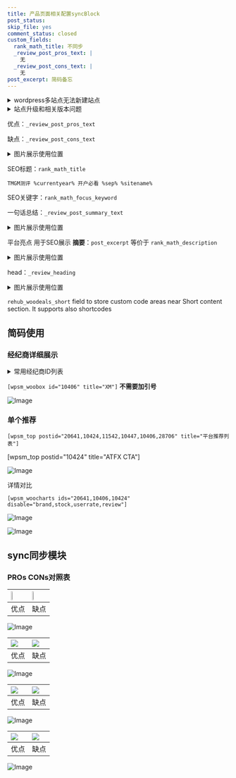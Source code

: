 ```yaml
---
title: 产品页面相关配置syncBlock
post_status: 
skip_file: yes
comment_status: closed
custom_fields:
  rank_math_title: 不同步
  _review_post_pros_text: |
    无
  _review_post_cons_text: |
    无
post_excerpt: 简码备忘
---
```

<details><summary>wordpress多站点无法新建站点</summary>

<li>和报错需要清理cookies一样的原因</li>
<li>wp-config.php里面<code>define( 'SUBDOMAIN_INSTALL', false );//子域名安装</code></li>
<li>新建子站点是用<code>define( 'SUBDOMAIN_INSTALL', true);//子域名安装</code> 完成以后，改成<code>false</code></li>
</details>

<details><summary>站点升级和相关版本问题</summary>

<p>wordpress：5.9.9
woocommerce：7.5.1
出现问题的地方：主题选项里面>><strong>Product layout >>compact style</strong></p>
<p>如何出现没有用过的字段 导致无法保存。先导出配置 然后进行修改，后面再次恢复即可。</p>
<p>出现部分字段无法显示时，需要返回默认布局后，对产品进行保存就好了。</p>
<p></p>
</details>

优点：`_review_post_pros_text`

缺点：`_review_post_cons_text`

<details><summary>图片展示使用位置</summary>

<img src="https://prod-files-secure.s3.us-west-2.amazonaws.com/39ed1227-6d7d-4570-be36-9ccd4a2c4241/f51d3d83-55d4-4bdf-9604-f37ec77ab556/Untitled.png?X-Amz-Algorithm=AWS4-HMAC-SHA256&X-Amz-Content-Sha256=UNSIGNED-PAYLOAD&X-Amz-Credential=ASIAZI2LB466TVEFEL2S%2F20250920%2Fus-west-2%2Fs3%2Faws4_request&X-Amz-Date=20250920T165530Z&X-Amz-Expires=3600&X-Amz-Security-Token=IQoJb3JpZ2luX2VjEHUaCXVzLXdlc3QtMiJHMEUCIDO6ymviajKBnrn8F8t0H8DjSQekVVBTu8wxWjEn2yQnAiEAlp6%2FUGF2jiQNTZduw27O%2Fe8HMBoXH3Po%2Fm5ddm7XBYQqiAQI7v%2F%2F%2F%2F%2F%2F%2F%2F%2F%2FARAAGgw2Mzc0MjMxODM4MDUiDO270HI8Qmpnp9PLhircA%2BQvHy7dAbugFkz8ed5R8eUuUhBisD9Hc1Aqb1fCvpNByAJHBrkb6VXqdf72kCS6tQgHZ%2BmKN7KJkuBJBYnMazifEhoucFjZ4jF8mLgzyqchntj18T%2FrKQfGIaXK%2FkNEGZhxP%2BDLpWXSBoaqxw%2FApCHnTM2M9TX7hWRPNE%2FlzcGsxVyQRercQJISu8rXeLjR8a639qtj2dDTxtnm8%2FwjeQ47Mw4A8ByzSjrjjbh0tFa5qd%2FZkX%2BYkFtJM%2FfplOfTQxUEriV%2Bc5xeAuj1G0squm%2F05ZRYnZB7uWqBY4h%2FvF4Fioa1apYg2o6ZYRoV0wDnwlsSddIMESu9mpeFDhFCXJvTUySNXJ51GtZ0f0pVs%2BTseBJg0l%2B4BSq5bnzpVGVQgVT6ohNcF9ZUIucXSSFnA%2BwKcnaURPHosPr0Upy4cr5jbdyp5ux7lXe7AiLzSXPW82JtlXULad2V1bd90PzVhZlUNNRkKe7FLgy987liSc4V5yIMto%2BwIHmJwQJdO5HVLs3UQz6G8qSfChc9QvsPR5rgibgmaazKuhcaEeKZvw70n6OEYHhFhA%2BXuCbbuCHw8S38CQrIYuw4rtDFcnAVJhghYTsISRnhodl%2FqGFI01f3Pccu4CNm%2FfXxs3YLMNnLusYGOqUBwCHedaElhnGF6WZVb4y7yR5cx6Y5vrqxTmKDirKoSGtjY1m3RfSAv0snoGNZgwf1DiSd2O1ZIUQUZGYia0GAbCBALX4q12%2ByLOXde%2FML8rI37jIlgGjeSL1axaI5ievT9HcK9pJO6Mkv9xZ99Cy1CrAnv543vPB4yglE3g6n5wNRVUFWrPF3MG2ZdPL5YjANWeRRiRcMhHwj38oOiZp8T4WN0R6D&X-Amz-Signature=9314cca8cbdc92c333380c7e48caae18d37bdbc38413f22454024ec0d263ce66&X-Amz-SignedHeaders=host&x-amz-checksum-mode=ENABLED&x-id=GetObject" alt="Image">
</details>

SEO标题：`rank_math_title`

`TMGM测评 %currentyear% 开户必看 %sep% %sitename%`

SEO关键字：`rank_math_focus_keyword`

一句话总结：`_review_post_summary_text`

<details><summary>图片展示使用位置</summary>

<img src="https://prod-files-secure.s3.us-west-2.amazonaws.com/39ed1227-6d7d-4570-be36-9ccd4a2c4241/4b96a922-296c-4f4e-8630-d1c870cbce01/Untitled.png?X-Amz-Algorithm=AWS4-HMAC-SHA256&X-Amz-Content-Sha256=UNSIGNED-PAYLOAD&X-Amz-Credential=ASIAZI2LB466UHIVNEOZ%2F20250920%2Fus-west-2%2Fs3%2Faws4_request&X-Amz-Date=20250920T165530Z&X-Amz-Expires=3600&X-Amz-Security-Token=IQoJb3JpZ2luX2VjEHUaCXVzLXdlc3QtMiJIMEYCIQC4ett9mBGu705lz6VYvh56kperzjEkiSTJO4dtGfuDeAIhAMDpiVE0BsC3Wbc%2BZlUyz5l5qV%2BmRNGIG%2BdI0zya0SJuKogECO7%2F%2F%2F%2F%2F%2F%2F%2F%2F%2FwEQABoMNjM3NDIzMTgzODA1IgzyUblvwB5%2FMWCR7f4q3AOaB0hXpxn313pTkM%2BDHQ7xPw3anXpYY7yY7Q0WbWawYIUvw7%2F4QaOpZAoVYFjCIDAOuM%2B0F5qHCZtIS1gJmv8nSawwR5SvEjLVKel4tonJ5RxXw7vMSUuxhzWUDygwGPHh57WiD6kTJk%2FeqP38QFlC79nku6WcV9nqNxqS4CL0Xc8H1OiwQuoBmTc6XtUgeB09YmNWeVW38e4q25t3utna%2FJuv52LeqHfaHhA4V2shW6TNUCqavKmTDs0EdW%2FoLBzwXKqIWyqxxor4ovouEb21DCFJBrlf9E8UOC6GxMR3mNwMVnH%2FtVeBCSwDrmTc%2FsqZwkLDy4nJkMRevB2HWI7g%2BKoIhyA%2BeTtv7b%2F1Jkc1Exzn3QcM1mkNI%2BXTFSUNXQ0%2BhpjeW%2FJsaXSKdtGNPeoIgjWo6KaLT0OcYsLwcfyKAQG%2B8uhrPVEctuuHQ75VPwjiEAT367Drknv1Z%2B7h%2BgkQHPEaKiFtCBzIepC1ZRErrz3l9jDq%2FwjltDpGuk%2F5qjseNO3DdHHbg%2BhEUufQT%2BC4YJCxk4nw07d6AKuEhua7ZBuaMRQVg%2F3Dq9LWNJxhaq23fjy9rT1dxSR4anKAg1Fzeozhi4NlkxGrgfVbb3R4eEj%2B7LyZ52EXQdp62zDOy7rGBjqkATMEgqenEnXZ0M7rYE8eaO5ZHO5uzGf1Vr2h8dfZvIoaRzJGZkXIOudd2hbKxJh%2B7ix%2FsGaqTnSOO1BBOXTVCShHrK6xfZsqexnxlozKhrCGdaYzePB0wVy17D2wNGwICN82rWquqTp5rgGSt0s1%2FmhqePihZRErCUViRP4NrVoOwMteJC21GcvGfh9iJjR4PGLKFImS0jO8JfY2nTHhgfYG2MRj&X-Amz-Signature=0b4b32697ff9b3789aa786f96801dfec549346528ff627a691a537f4a5a4d860&X-Amz-SignedHeaders=host&x-amz-checksum-mode=ENABLED&x-id=GetObject" alt="Image">
</details>

平台亮点 用于SEO展示 **摘要**：`post_excerpt`  等价于 `rank_math_description`

<details><summary>图片展示使用位置</summary>

<img src="https://prod-files-secure.s3.us-west-2.amazonaws.com/39ed1227-6d7d-4570-be36-9ccd4a2c4241/1ee11f63-b60a-4dfe-a7a7-d58ff23b5d88/Untitled.png?X-Amz-Algorithm=AWS4-HMAC-SHA256&X-Amz-Content-Sha256=UNSIGNED-PAYLOAD&X-Amz-Credential=ASIAZI2LB466SJXZ5BER%2F20250920%2Fus-west-2%2Fs3%2Faws4_request&X-Amz-Date=20250920T165531Z&X-Amz-Expires=3600&X-Amz-Security-Token=IQoJb3JpZ2luX2VjEHUaCXVzLXdlc3QtMiJIMEYCIQCymRBHrmGb3jJOXtwbXhJgMuM4xaKA0tz7kfNmfNldcQIhAKDR5Q%2B2X6mBpzHs%2BdflkM4IFTnnBvmka%2BBQFchdgMcjKogECO7%2F%2F%2F%2F%2F%2F%2F%2F%2F%2FwEQABoMNjM3NDIzMTgzODA1Igw68nDnLFfJ3NN3FnUq3AMp2LxLcJx2vYquZhi%2FIz0kUoLZh4KBNhGN6ETTarB3jP%2B48veQf63jrWE5GHCyNFwuAaN4kFNTkUiQ8ALyY4zzavmhJKtu%2B6DT9VkoJIy4%2BWl%2BWa67pd1CYn4DEqdWxzgF1k26DDDOOrzHl91hntkjNnlRWbSZfoeYw%2BzeJSKEV1GebEYn1o8YhzOf0dls%2FJN4BuegL83wll2QnN9kP5XqvY1UHv4myMQmqIkZfEN2d%2BDwJYHNivGyCNissc2xtE7Gto8kXW7q6N0N%2F7l3IubfXwKc32AXkuce0nn6U%2B9w6WIMFZh4PRBLsFsTWXL8X%2BoHnVzNUVlep%2BIukxA8gatP1jUvVBGydugfBpJi2dEOuZHPRWraEjIceaXS2x1PRjD2vIM%2BIUth%2B3aG5ancCKmW0BzVKBVLBCQKyZEZAS%2BnMIZVOePcTJRbsqEagVW9OyXasgEIeew5fBmH9qXxR7QjBPE5fpSkixvvCWOmSIzrrNc1DCHX%2BKqHmGlyPG5BbDXcmzXbwXivgonBKfY0iZAyaPH8SGkLuDmWFdwqKhAe7f9EtKn65myJXPwIVL8ew1rfy7yjFmg641S9o3O18ISHJQ5tHOc4AsJAZJOdNuZ08Lxbs77o8ue5pGvB%2BTC4y7rGBjqkATvk339k72xzQNxbrTXyUJnif%2BYLBM%2FkfG%2FJpU0GX1SS64%2Bk2ghWyiZ8s8RCOuf0uKXd%2FR%2BqEAlLgBOx2ykKm62h8I7f%2FlEC%2BwcgrgDK0WE9kscGwYiEwE0lyyxUM34q3luk3LNwlq3dyJLG9yFS96imCfUVcICspErbJIkmGfdFyXZrd7oyNVmZNMMkk1Mdt0OlPb1hoIA1dMxeVYav6kKYsNWx&X-Amz-Signature=762db66137ca51dcd14a887d9d1631d4dd248288eb2cf889084c7d218561060f&X-Amz-SignedHeaders=host&x-amz-checksum-mode=ENABLED&x-id=GetObject" alt="Image">
<img src="https://prod-files-secure.s3.us-west-2.amazonaws.com/39ed1227-6d7d-4570-be36-9ccd4a2c4241/ad4118b5-78d8-4fbe-801e-3b29b5d99c01/Untitled.png?X-Amz-Algorithm=AWS4-HMAC-SHA256&X-Amz-Content-Sha256=UNSIGNED-PAYLOAD&X-Amz-Credential=ASIAZI2LB466SJXZ5BER%2F20250920%2Fus-west-2%2Fs3%2Faws4_request&X-Amz-Date=20250920T165531Z&X-Amz-Expires=3600&X-Amz-Security-Token=IQoJb3JpZ2luX2VjEHUaCXVzLXdlc3QtMiJIMEYCIQCymRBHrmGb3jJOXtwbXhJgMuM4xaKA0tz7kfNmfNldcQIhAKDR5Q%2B2X6mBpzHs%2BdflkM4IFTnnBvmka%2BBQFchdgMcjKogECO7%2F%2F%2F%2F%2F%2F%2F%2F%2F%2FwEQABoMNjM3NDIzMTgzODA1Igw68nDnLFfJ3NN3FnUq3AMp2LxLcJx2vYquZhi%2FIz0kUoLZh4KBNhGN6ETTarB3jP%2B48veQf63jrWE5GHCyNFwuAaN4kFNTkUiQ8ALyY4zzavmhJKtu%2B6DT9VkoJIy4%2BWl%2BWa67pd1CYn4DEqdWxzgF1k26DDDOOrzHl91hntkjNnlRWbSZfoeYw%2BzeJSKEV1GebEYn1o8YhzOf0dls%2FJN4BuegL83wll2QnN9kP5XqvY1UHv4myMQmqIkZfEN2d%2BDwJYHNivGyCNissc2xtE7Gto8kXW7q6N0N%2F7l3IubfXwKc32AXkuce0nn6U%2B9w6WIMFZh4PRBLsFsTWXL8X%2BoHnVzNUVlep%2BIukxA8gatP1jUvVBGydugfBpJi2dEOuZHPRWraEjIceaXS2x1PRjD2vIM%2BIUth%2B3aG5ancCKmW0BzVKBVLBCQKyZEZAS%2BnMIZVOePcTJRbsqEagVW9OyXasgEIeew5fBmH9qXxR7QjBPE5fpSkixvvCWOmSIzrrNc1DCHX%2BKqHmGlyPG5BbDXcmzXbwXivgonBKfY0iZAyaPH8SGkLuDmWFdwqKhAe7f9EtKn65myJXPwIVL8ew1rfy7yjFmg641S9o3O18ISHJQ5tHOc4AsJAZJOdNuZ08Lxbs77o8ue5pGvB%2BTC4y7rGBjqkATvk339k72xzQNxbrTXyUJnif%2BYLBM%2FkfG%2FJpU0GX1SS64%2Bk2ghWyiZ8s8RCOuf0uKXd%2FR%2BqEAlLgBOx2ykKm62h8I7f%2FlEC%2BwcgrgDK0WE9kscGwYiEwE0lyyxUM34q3luk3LNwlq3dyJLG9yFS96imCfUVcICspErbJIkmGfdFyXZrd7oyNVmZNMMkk1Mdt0OlPb1hoIA1dMxeVYav6kKYsNWx&X-Amz-Signature=13c96235371c60060552ec05623b7dd75f5790432ca9f9142a69e70d37f28659&X-Amz-SignedHeaders=host&x-amz-checksum-mode=ENABLED&x-id=GetObject" alt="Image">
<img src="https://prod-files-secure.s3.us-west-2.amazonaws.com/39ed1227-6d7d-4570-be36-9ccd4a2c4241/a38cf7c9-a79c-4b64-9e94-13589fe0758b/Untitled.png?X-Amz-Algorithm=AWS4-HMAC-SHA256&X-Amz-Content-Sha256=UNSIGNED-PAYLOAD&X-Amz-Credential=ASIAZI2LB466SJXZ5BER%2F20250920%2Fus-west-2%2Fs3%2Faws4_request&X-Amz-Date=20250920T165531Z&X-Amz-Expires=3600&X-Amz-Security-Token=IQoJb3JpZ2luX2VjEHUaCXVzLXdlc3QtMiJIMEYCIQCymRBHrmGb3jJOXtwbXhJgMuM4xaKA0tz7kfNmfNldcQIhAKDR5Q%2B2X6mBpzHs%2BdflkM4IFTnnBvmka%2BBQFchdgMcjKogECO7%2F%2F%2F%2F%2F%2F%2F%2F%2F%2FwEQABoMNjM3NDIzMTgzODA1Igw68nDnLFfJ3NN3FnUq3AMp2LxLcJx2vYquZhi%2FIz0kUoLZh4KBNhGN6ETTarB3jP%2B48veQf63jrWE5GHCyNFwuAaN4kFNTkUiQ8ALyY4zzavmhJKtu%2B6DT9VkoJIy4%2BWl%2BWa67pd1CYn4DEqdWxzgF1k26DDDOOrzHl91hntkjNnlRWbSZfoeYw%2BzeJSKEV1GebEYn1o8YhzOf0dls%2FJN4BuegL83wll2QnN9kP5XqvY1UHv4myMQmqIkZfEN2d%2BDwJYHNivGyCNissc2xtE7Gto8kXW7q6N0N%2F7l3IubfXwKc32AXkuce0nn6U%2B9w6WIMFZh4PRBLsFsTWXL8X%2BoHnVzNUVlep%2BIukxA8gatP1jUvVBGydugfBpJi2dEOuZHPRWraEjIceaXS2x1PRjD2vIM%2BIUth%2B3aG5ancCKmW0BzVKBVLBCQKyZEZAS%2BnMIZVOePcTJRbsqEagVW9OyXasgEIeew5fBmH9qXxR7QjBPE5fpSkixvvCWOmSIzrrNc1DCHX%2BKqHmGlyPG5BbDXcmzXbwXivgonBKfY0iZAyaPH8SGkLuDmWFdwqKhAe7f9EtKn65myJXPwIVL8ew1rfy7yjFmg641S9o3O18ISHJQ5tHOc4AsJAZJOdNuZ08Lxbs77o8ue5pGvB%2BTC4y7rGBjqkATvk339k72xzQNxbrTXyUJnif%2BYLBM%2FkfG%2FJpU0GX1SS64%2Bk2ghWyiZ8s8RCOuf0uKXd%2FR%2BqEAlLgBOx2ykKm62h8I7f%2FlEC%2BwcgrgDK0WE9kscGwYiEwE0lyyxUM34q3luk3LNwlq3dyJLG9yFS96imCfUVcICspErbJIkmGfdFyXZrd7oyNVmZNMMkk1Mdt0OlPb1hoIA1dMxeVYav6kKYsNWx&X-Amz-Signature=94ccd68b4b875cc644e0983e5ab8f4005c1c15574551017b4afc21a0cd88f230&X-Amz-SignedHeaders=host&x-amz-checksum-mode=ENABLED&x-id=GetObject" alt="Image">
<img src="https://prod-files-secure.s3.us-west-2.amazonaws.com/39ed1227-6d7d-4570-be36-9ccd4a2c4241/7da6fc1e-d2ac-42ae-8c75-cb5749aa18f6/Untitled.png?X-Amz-Algorithm=AWS4-HMAC-SHA256&X-Amz-Content-Sha256=UNSIGNED-PAYLOAD&X-Amz-Credential=ASIAZI2LB466SJXZ5BER%2F20250920%2Fus-west-2%2Fs3%2Faws4_request&X-Amz-Date=20250920T165531Z&X-Amz-Expires=3600&X-Amz-Security-Token=IQoJb3JpZ2luX2VjEHUaCXVzLXdlc3QtMiJIMEYCIQCymRBHrmGb3jJOXtwbXhJgMuM4xaKA0tz7kfNmfNldcQIhAKDR5Q%2B2X6mBpzHs%2BdflkM4IFTnnBvmka%2BBQFchdgMcjKogECO7%2F%2F%2F%2F%2F%2F%2F%2F%2F%2FwEQABoMNjM3NDIzMTgzODA1Igw68nDnLFfJ3NN3FnUq3AMp2LxLcJx2vYquZhi%2FIz0kUoLZh4KBNhGN6ETTarB3jP%2B48veQf63jrWE5GHCyNFwuAaN4kFNTkUiQ8ALyY4zzavmhJKtu%2B6DT9VkoJIy4%2BWl%2BWa67pd1CYn4DEqdWxzgF1k26DDDOOrzHl91hntkjNnlRWbSZfoeYw%2BzeJSKEV1GebEYn1o8YhzOf0dls%2FJN4BuegL83wll2QnN9kP5XqvY1UHv4myMQmqIkZfEN2d%2BDwJYHNivGyCNissc2xtE7Gto8kXW7q6N0N%2F7l3IubfXwKc32AXkuce0nn6U%2B9w6WIMFZh4PRBLsFsTWXL8X%2BoHnVzNUVlep%2BIukxA8gatP1jUvVBGydugfBpJi2dEOuZHPRWraEjIceaXS2x1PRjD2vIM%2BIUth%2B3aG5ancCKmW0BzVKBVLBCQKyZEZAS%2BnMIZVOePcTJRbsqEagVW9OyXasgEIeew5fBmH9qXxR7QjBPE5fpSkixvvCWOmSIzrrNc1DCHX%2BKqHmGlyPG5BbDXcmzXbwXivgonBKfY0iZAyaPH8SGkLuDmWFdwqKhAe7f9EtKn65myJXPwIVL8ew1rfy7yjFmg641S9o3O18ISHJQ5tHOc4AsJAZJOdNuZ08Lxbs77o8ue5pGvB%2BTC4y7rGBjqkATvk339k72xzQNxbrTXyUJnif%2BYLBM%2FkfG%2FJpU0GX1SS64%2Bk2ghWyiZ8s8RCOuf0uKXd%2FR%2BqEAlLgBOx2ykKm62h8I7f%2FlEC%2BwcgrgDK0WE9kscGwYiEwE0lyyxUM34q3luk3LNwlq3dyJLG9yFS96imCfUVcICspErbJIkmGfdFyXZrd7oyNVmZNMMkk1Mdt0OlPb1hoIA1dMxeVYav6kKYsNWx&X-Amz-Signature=995905d3330848646e4e39915876d091d545796ea3521a10c67b7a5c1851b868&X-Amz-SignedHeaders=host&x-amz-checksum-mode=ENABLED&x-id=GetObject" alt="Image">
<img src="https://prod-files-secure.s3.us-west-2.amazonaws.com/39ed1227-6d7d-4570-be36-9ccd4a2c4241/7e97f40a-eaee-47f5-b2f9-475f96808fa7/Untitled.png?X-Amz-Algorithm=AWS4-HMAC-SHA256&X-Amz-Content-Sha256=UNSIGNED-PAYLOAD&X-Amz-Credential=ASIAZI2LB466SJXZ5BER%2F20250920%2Fus-west-2%2Fs3%2Faws4_request&X-Amz-Date=20250920T165531Z&X-Amz-Expires=3600&X-Amz-Security-Token=IQoJb3JpZ2luX2VjEHUaCXVzLXdlc3QtMiJIMEYCIQCymRBHrmGb3jJOXtwbXhJgMuM4xaKA0tz7kfNmfNldcQIhAKDR5Q%2B2X6mBpzHs%2BdflkM4IFTnnBvmka%2BBQFchdgMcjKogECO7%2F%2F%2F%2F%2F%2F%2F%2F%2F%2FwEQABoMNjM3NDIzMTgzODA1Igw68nDnLFfJ3NN3FnUq3AMp2LxLcJx2vYquZhi%2FIz0kUoLZh4KBNhGN6ETTarB3jP%2B48veQf63jrWE5GHCyNFwuAaN4kFNTkUiQ8ALyY4zzavmhJKtu%2B6DT9VkoJIy4%2BWl%2BWa67pd1CYn4DEqdWxzgF1k26DDDOOrzHl91hntkjNnlRWbSZfoeYw%2BzeJSKEV1GebEYn1o8YhzOf0dls%2FJN4BuegL83wll2QnN9kP5XqvY1UHv4myMQmqIkZfEN2d%2BDwJYHNivGyCNissc2xtE7Gto8kXW7q6N0N%2F7l3IubfXwKc32AXkuce0nn6U%2B9w6WIMFZh4PRBLsFsTWXL8X%2BoHnVzNUVlep%2BIukxA8gatP1jUvVBGydugfBpJi2dEOuZHPRWraEjIceaXS2x1PRjD2vIM%2BIUth%2B3aG5ancCKmW0BzVKBVLBCQKyZEZAS%2BnMIZVOePcTJRbsqEagVW9OyXasgEIeew5fBmH9qXxR7QjBPE5fpSkixvvCWOmSIzrrNc1DCHX%2BKqHmGlyPG5BbDXcmzXbwXivgonBKfY0iZAyaPH8SGkLuDmWFdwqKhAe7f9EtKn65myJXPwIVL8ew1rfy7yjFmg641S9o3O18ISHJQ5tHOc4AsJAZJOdNuZ08Lxbs77o8ue5pGvB%2BTC4y7rGBjqkATvk339k72xzQNxbrTXyUJnif%2BYLBM%2FkfG%2FJpU0GX1SS64%2Bk2ghWyiZ8s8RCOuf0uKXd%2FR%2BqEAlLgBOx2ykKm62h8I7f%2FlEC%2BwcgrgDK0WE9kscGwYiEwE0lyyxUM34q3luk3LNwlq3dyJLG9yFS96imCfUVcICspErbJIkmGfdFyXZrd7oyNVmZNMMkk1Mdt0OlPb1hoIA1dMxeVYav6kKYsNWx&X-Amz-Signature=4c0a87f9a2759788aa992fba0af59845989ec062707679c22f89f826e81f517b&X-Amz-SignedHeaders=host&x-amz-checksum-mode=ENABLED&x-id=GetObject" alt="Image">
</details>

head：`_review_heading`

<details><summary>图片展示使用位置</summary>

<img src="https://prod-files-secure.s3.us-west-2.amazonaws.com/39ed1227-6d7d-4570-be36-9ccd4a2c4241/3a4650ad-9887-415c-889a-edd51fa54f27/Untitled.png?X-Amz-Algorithm=AWS4-HMAC-SHA256&X-Amz-Content-Sha256=UNSIGNED-PAYLOAD&X-Amz-Credential=ASIAZI2LB46622VXMEOP%2F20250920%2Fus-west-2%2Fs3%2Faws4_request&X-Amz-Date=20250920T165531Z&X-Amz-Expires=3600&X-Amz-Security-Token=IQoJb3JpZ2luX2VjEHUaCXVzLXdlc3QtMiJGMEQCIAb6qGxsZnYht0BpFX2MbjNpj8PWK9yaWaGWHTWbVPZ9AiBUp4uI1gZDI1WLPNZNNkAzBUioMk%2BT8tgaZXh11jVZGCqIBAju%2F%2F%2F%2F%2F%2F%2F%2F%2F%2F8BEAAaDDYzNzQyMzE4MzgwNSIMnfoEuACzCIIFsqh5KtwDuw%2BWqu1bA1Wie7A5toFeI19Btqj5LYy8rMjTZohJHy7LmVbnvM6siBnvDICCHIz6af1wNDFYXMlv%2B0JXtdimZrO7uqNnXcaW7Z%2FBn5SUBQfIxP0p%2BCRs9WXE8rNuxEac52bxsj08cSC8mYBTUYjBK2AsklrlHi96%2Bgs%2FPqY4r7YmdrfEOaMucWdc6JycZqvahjDAJNF6vqx7btGYeeNtZ7%2FGaNg8v3o9vGik9U0Bg4zF5kPDV0Cg0PGYuIVRKriZcEc0Z0BsXbImIJmmryxLUgf3Ut%2BKPPVeou1pZ08o3zaJG%2F%2B%2Bf65a%2B49C0EgH6OdsX%2B6C93dp7lXsjnd6uCl3ZNMq%2BPfVynCeK%2BV%2BgX5Hh7daK0z6iIB6TMMTxIx7yYaw0hLodJP4bDDNVIkUW78xK1MaRbwi%2FYeoPh4LUsf2CB0pYV0Veg4WMo7e%2FllHbU3bK%2Fui%2BsfbtryM%2B32C%2BHa4%2F7DDgJEMgTQVLrE0QX43Xr%2FZugqRH0D23yg%2FbVeu8qx7NWsxMXWMV%2B%2BbZ%2FqJOtR8zNQo%2BKnUW7SasokIkeorjSMyN22mDNu7g2pR0c%2FE0UVFtlLynwwGamblFypTC5MHYqT581GJf6qQww%2FAHrf%2FmlNklvam9jbz8wHuy6cwxcu6xgY6pgEMwTXQMuG04tOmC9ME10O6mS0cSQtAPPY76qQtaUsELT5oaLP1%2FHyBs8gJg06ijVk4TGMRUWKMUncfdk2IedRUhauw3H1lpJe50glybNVhekR9P0jESErd1WYeuo2fm8DggsePOwYzjdcMAHSQa3E1pQsB7kptb7%2B2YduJ3Svl1AMVTfOQzYjcLINhwBfh6ZC5Pi5F7NLnicmMlUYV3CzslJ6jM7k5&X-Amz-Signature=adae9b55fb00e69d6dfe5bc6bc92b84eadb63ff0b988ffda98d20ec277595819&X-Amz-SignedHeaders=host&x-amz-checksum-mode=ENABLED&x-id=GetObject" alt="Image">
</details>

`rehub_woodeals_short`	field to store custom code areas near Short content section. It supports also shortcodes



## 简码使用

### 经纪商详细展示

<details><summary>常用经纪商ID列表</summary>

<pre><code class="php">嘉盛 ===> 20641  [wpsm_woobox id="20641" title="嘉盛"]
易信easymarkets ===> 11542  [wpsm_woobox id="11542" title="易信easymarkets"]
ATFX外汇 ===> 10424  [wpsm_woobox id="10424" title="ATFX"]
XM ===> 10406  [wpsm_woobox id="10406" title="XM"]
TMGM ===> 29622  [wpsm_woobox id="29622" title="TMGM"]
HYCM ===> 10447  [wpsm_woobox id="10447" title="HYCM"]
fpmarkets澳福外汇 ===> 20639  [wpsm_woobox id="20639" title="fpmarkets澳福外汇"]</code></pre>
</details>

`[wpsm_woobox id="10406" title="XM"]` **不需要加引号**

![Image](https://prod-files-secure.s3.us-west-2.amazonaws.com/39ed1227-6d7d-4570-be36-9ccd4a2c4241/4f898f9d-0fa7-4e43-acd3-ac6bc7be575a/Untitled.png?X-Amz-Algorithm=AWS4-HMAC-SHA256&X-Amz-Content-Sha256=UNSIGNED-PAYLOAD&X-Amz-Credential=ASIAZI2LB466V2GIFDPD%2F20250920%2Fus-west-2%2Fs3%2Faws4_request&X-Amz-Date=20250920T165527Z&X-Amz-Expires=3600&X-Amz-Security-Token=IQoJb3JpZ2luX2VjEHUaCXVzLXdlc3QtMiJIMEYCIQDiKSCkZSfRsHrB56wMJ60wwfLSeS%2B2CUseCRhBlgZ7nAIhAKK4a1acrYdfqN0vJsJRH%2B93YzrZj0dSV%2FquvYb8Khm6KogECO7%2F%2F%2F%2F%2F%2F%2F%2F%2F%2FwEQABoMNjM3NDIzMTgzODA1IgwFq5iBpiozXW2zOi4q3ANdx83zWnuWeafjj1XpxcaQinyF14jSRVSUt9N%2BfnTJZhxnrvdT7Hbkn9ge1bMSWXteJjpIEDbyFwgBuMhQzdrif874gpLrNBp84Xw8VTvAhgIjx23LigvZ5jUvoZUrLMkfjPFEahx%2BuYBW3TtHRQlxkvg6YjVGNOfhBljrPVAcmlD%2F1EuLJ6M9NNPWdULlvauFz%2FLxFIqZWxfRao9PhKNVqktgBonOsTHegp%2B04RRettBJ2%2BNq%2Boa5b4Xu7kUkPAZ4Q5k%2B%2Fi1uQqFMaPBI8F1HT0Bmp%2BgZ%2BnnK%2B4VGyHEr7y0%2FbLD7q756qGd3VBSQHeWclFtJFN741Mui0JoQoJBbUFuDLZjJuYfmq2Q%2FeWLG4pA1TzF9rhc1TO2XRAByQw24nNa5ayfSQh591fxGQPMl4YDar4jd8piSsG3PqYmYQCwRKaWxbDUx%2FcVSnZjSjfOs%2B1geFYMvHc9G9nQPSYu8n20bU3BS9Mga062hEcwaRR%2FNTT%2B9t4Dr66ianYjb56Ti2ScEvu61vhLZH1WKZm9JwGkSDM6MQdVTF3vFVci9hZXIO1y8zHw0jQ4XgLggM40cAO9cH7qYIyF4lX1LlsXbQQy3Lyezxxz7CNNOkvC%2B6Um2YHHB%2FBFxtYUK6zCwzLrGBjqkAW8Q4lCLjjfQ%2BaeJAbEFhvVntM4W%2BLW6zp%2FKtgC27izRaSNCFaQhCBYOTe09UR6vU1S6PQsskxjGmfSnW2a7WfxvCry%2Bnq%2BgN21dqXMRdSpIs3TO4W3JZXmAOtXy4UsmsqtZkmHPavYGruxnFI4arJ9VNhhjrmKtVqfG3FSqJN1W63iDloxHIM0%2BkoCVomO%2Fp%2B4%2FWCWPshhShdhCUrMdMRUbFokN&X-Amz-Signature=7daf67cb3ebc33fe1736d6d09f9df5977c5818b3ff0ed3a80d52f3b39c1a75e9&X-Amz-SignedHeaders=host&x-amz-checksum-mode=ENABLED&x-id=GetObject)

### 单个推荐
`[wpsm_top postid="20641,10424,11542,10447,10406,28706" title="平台推荐列表"]`

[wpsm_top postid="10424" title="ATFX CTA"]

![Image](https://prod-files-secure.s3.us-west-2.amazonaws.com/39ed1227-6d7d-4570-be36-9ccd4a2c4241/5ac620dc-51a8-48b6-b55d-91f47299193c/Untitled.png?X-Amz-Algorithm=AWS4-HMAC-SHA256&X-Amz-Content-Sha256=UNSIGNED-PAYLOAD&X-Amz-Credential=ASIAZI2LB466V2GIFDPD%2F20250920%2Fus-west-2%2Fs3%2Faws4_request&X-Amz-Date=20250920T165527Z&X-Amz-Expires=3600&X-Amz-Security-Token=IQoJb3JpZ2luX2VjEHUaCXVzLXdlc3QtMiJIMEYCIQDiKSCkZSfRsHrB56wMJ60wwfLSeS%2B2CUseCRhBlgZ7nAIhAKK4a1acrYdfqN0vJsJRH%2B93YzrZj0dSV%2FquvYb8Khm6KogECO7%2F%2F%2F%2F%2F%2F%2F%2F%2F%2FwEQABoMNjM3NDIzMTgzODA1IgwFq5iBpiozXW2zOi4q3ANdx83zWnuWeafjj1XpxcaQinyF14jSRVSUt9N%2BfnTJZhxnrvdT7Hbkn9ge1bMSWXteJjpIEDbyFwgBuMhQzdrif874gpLrNBp84Xw8VTvAhgIjx23LigvZ5jUvoZUrLMkfjPFEahx%2BuYBW3TtHRQlxkvg6YjVGNOfhBljrPVAcmlD%2F1EuLJ6M9NNPWdULlvauFz%2FLxFIqZWxfRao9PhKNVqktgBonOsTHegp%2B04RRettBJ2%2BNq%2Boa5b4Xu7kUkPAZ4Q5k%2B%2Fi1uQqFMaPBI8F1HT0Bmp%2BgZ%2BnnK%2B4VGyHEr7y0%2FbLD7q756qGd3VBSQHeWclFtJFN741Mui0JoQoJBbUFuDLZjJuYfmq2Q%2FeWLG4pA1TzF9rhc1TO2XRAByQw24nNa5ayfSQh591fxGQPMl4YDar4jd8piSsG3PqYmYQCwRKaWxbDUx%2FcVSnZjSjfOs%2B1geFYMvHc9G9nQPSYu8n20bU3BS9Mga062hEcwaRR%2FNTT%2B9t4Dr66ianYjb56Ti2ScEvu61vhLZH1WKZm9JwGkSDM6MQdVTF3vFVci9hZXIO1y8zHw0jQ4XgLggM40cAO9cH7qYIyF4lX1LlsXbQQy3Lyezxxz7CNNOkvC%2B6Um2YHHB%2FBFxtYUK6zCwzLrGBjqkAW8Q4lCLjjfQ%2BaeJAbEFhvVntM4W%2BLW6zp%2FKtgC27izRaSNCFaQhCBYOTe09UR6vU1S6PQsskxjGmfSnW2a7WfxvCry%2Bnq%2BgN21dqXMRdSpIs3TO4W3JZXmAOtXy4UsmsqtZkmHPavYGruxnFI4arJ9VNhhjrmKtVqfG3FSqJN1W63iDloxHIM0%2BkoCVomO%2Fp%2B4%2FWCWPshhShdhCUrMdMRUbFokN&X-Amz-Signature=f61e1ffaa62b57b9175a29c04dd0e0fc497818fe325b29cb104fe47ec83e5966&X-Amz-SignedHeaders=host&x-amz-checksum-mode=ENABLED&x-id=GetObject)

详情对比

`[wpsm_woocharts ids="20641,10406,10424" disable="brand,stock,userrate,review"]`

![Image](https://prod-files-secure.s3.us-west-2.amazonaws.com/39ed1227-6d7d-4570-be36-9ccd4a2c4241/bf3ba45f-b9f3-4295-8aef-b4a495fd25f4/Untitled.png?X-Amz-Algorithm=AWS4-HMAC-SHA256&X-Amz-Content-Sha256=UNSIGNED-PAYLOAD&X-Amz-Credential=ASIAZI2LB466V2GIFDPD%2F20250920%2Fus-west-2%2Fs3%2Faws4_request&X-Amz-Date=20250920T165527Z&X-Amz-Expires=3600&X-Amz-Security-Token=IQoJb3JpZ2luX2VjEHUaCXVzLXdlc3QtMiJIMEYCIQDiKSCkZSfRsHrB56wMJ60wwfLSeS%2B2CUseCRhBlgZ7nAIhAKK4a1acrYdfqN0vJsJRH%2B93YzrZj0dSV%2FquvYb8Khm6KogECO7%2F%2F%2F%2F%2F%2F%2F%2F%2F%2FwEQABoMNjM3NDIzMTgzODA1IgwFq5iBpiozXW2zOi4q3ANdx83zWnuWeafjj1XpxcaQinyF14jSRVSUt9N%2BfnTJZhxnrvdT7Hbkn9ge1bMSWXteJjpIEDbyFwgBuMhQzdrif874gpLrNBp84Xw8VTvAhgIjx23LigvZ5jUvoZUrLMkfjPFEahx%2BuYBW3TtHRQlxkvg6YjVGNOfhBljrPVAcmlD%2F1EuLJ6M9NNPWdULlvauFz%2FLxFIqZWxfRao9PhKNVqktgBonOsTHegp%2B04RRettBJ2%2BNq%2Boa5b4Xu7kUkPAZ4Q5k%2B%2Fi1uQqFMaPBI8F1HT0Bmp%2BgZ%2BnnK%2B4VGyHEr7y0%2FbLD7q756qGd3VBSQHeWclFtJFN741Mui0JoQoJBbUFuDLZjJuYfmq2Q%2FeWLG4pA1TzF9rhc1TO2XRAByQw24nNa5ayfSQh591fxGQPMl4YDar4jd8piSsG3PqYmYQCwRKaWxbDUx%2FcVSnZjSjfOs%2B1geFYMvHc9G9nQPSYu8n20bU3BS9Mga062hEcwaRR%2FNTT%2B9t4Dr66ianYjb56Ti2ScEvu61vhLZH1WKZm9JwGkSDM6MQdVTF3vFVci9hZXIO1y8zHw0jQ4XgLggM40cAO9cH7qYIyF4lX1LlsXbQQy3Lyezxxz7CNNOkvC%2B6Um2YHHB%2FBFxtYUK6zCwzLrGBjqkAW8Q4lCLjjfQ%2BaeJAbEFhvVntM4W%2BLW6zp%2FKtgC27izRaSNCFaQhCBYOTe09UR6vU1S6PQsskxjGmfSnW2a7WfxvCry%2Bnq%2BgN21dqXMRdSpIs3TO4W3JZXmAOtXy4UsmsqtZkmHPavYGruxnFI4arJ9VNhhjrmKtVqfG3FSqJN1W63iDloxHIM0%2BkoCVomO%2Fp%2B4%2FWCWPshhShdhCUrMdMRUbFokN&X-Amz-Signature=53e0fa2b523854e4285f7c822aa7fc2f58b617d69991cc3a715d021190fdc1d4&X-Amz-SignedHeaders=host&x-amz-checksum-mode=ENABLED&x-id=GetObject)

![Image](https://prod-files-secure.s3.us-west-2.amazonaws.com/39ed1227-6d7d-4570-be36-9ccd4a2c4241/30bc56ef-f383-4b48-9768-2ebc9e436ec0/Untitled.png?X-Amz-Algorithm=AWS4-HMAC-SHA256&X-Amz-Content-Sha256=UNSIGNED-PAYLOAD&X-Amz-Credential=ASIAZI2LB466V2GIFDPD%2F20250920%2Fus-west-2%2Fs3%2Faws4_request&X-Amz-Date=20250920T165527Z&X-Amz-Expires=3600&X-Amz-Security-Token=IQoJb3JpZ2luX2VjEHUaCXVzLXdlc3QtMiJIMEYCIQDiKSCkZSfRsHrB56wMJ60wwfLSeS%2B2CUseCRhBlgZ7nAIhAKK4a1acrYdfqN0vJsJRH%2B93YzrZj0dSV%2FquvYb8Khm6KogECO7%2F%2F%2F%2F%2F%2F%2F%2F%2F%2FwEQABoMNjM3NDIzMTgzODA1IgwFq5iBpiozXW2zOi4q3ANdx83zWnuWeafjj1XpxcaQinyF14jSRVSUt9N%2BfnTJZhxnrvdT7Hbkn9ge1bMSWXteJjpIEDbyFwgBuMhQzdrif874gpLrNBp84Xw8VTvAhgIjx23LigvZ5jUvoZUrLMkfjPFEahx%2BuYBW3TtHRQlxkvg6YjVGNOfhBljrPVAcmlD%2F1EuLJ6M9NNPWdULlvauFz%2FLxFIqZWxfRao9PhKNVqktgBonOsTHegp%2B04RRettBJ2%2BNq%2Boa5b4Xu7kUkPAZ4Q5k%2B%2Fi1uQqFMaPBI8F1HT0Bmp%2BgZ%2BnnK%2B4VGyHEr7y0%2FbLD7q756qGd3VBSQHeWclFtJFN741Mui0JoQoJBbUFuDLZjJuYfmq2Q%2FeWLG4pA1TzF9rhc1TO2XRAByQw24nNa5ayfSQh591fxGQPMl4YDar4jd8piSsG3PqYmYQCwRKaWxbDUx%2FcVSnZjSjfOs%2B1geFYMvHc9G9nQPSYu8n20bU3BS9Mga062hEcwaRR%2FNTT%2B9t4Dr66ianYjb56Ti2ScEvu61vhLZH1WKZm9JwGkSDM6MQdVTF3vFVci9hZXIO1y8zHw0jQ4XgLggM40cAO9cH7qYIyF4lX1LlsXbQQy3Lyezxxz7CNNOkvC%2B6Um2YHHB%2FBFxtYUK6zCwzLrGBjqkAW8Q4lCLjjfQ%2BaeJAbEFhvVntM4W%2BLW6zp%2FKtgC27izRaSNCFaQhCBYOTe09UR6vU1S6PQsskxjGmfSnW2a7WfxvCry%2Bnq%2BgN21dqXMRdSpIs3TO4W3JZXmAOtXy4UsmsqtZkmHPavYGruxnFI4arJ9VNhhjrmKtVqfG3FSqJN1W63iDloxHIM0%2BkoCVomO%2Fp%2B4%2FWCWPshhShdhCUrMdMRUbFokN&X-Amz-Signature=46d916052d54676d9dcb04c5636d4daa61cd44962b87621f5d81c825a736bfe5&X-Amz-SignedHeaders=host&x-amz-checksum-mode=ENABLED&x-id=GetObject)

## sync同步模块

### PROs CONs对照表

| <img src="https://cdn.ifttt.fun/gh/jarlin8/OSS@main/icons/customize/pros.svg" height="auto" width="37.3%"> | <img src="https://cdn.ifttt.fun/gh/jarlin8/OSS@main/icons/customize/cons.svg" height="auto" width="28.8%"> |
| :--- | :--- |
| 优点 | 缺点 |

![Image](https://prod-files-secure.s3.us-west-2.amazonaws.com/39ed1227-6d7d-4570-be36-9ccd4a2c4241/8742b755-dfb5-4004-9a5f-d6e561664bd8/Untitled.png?X-Amz-Algorithm=AWS4-HMAC-SHA256&X-Amz-Content-Sha256=UNSIGNED-PAYLOAD&X-Amz-Credential=ASIAZI2LB466V2GIFDPD%2F20250920%2Fus-west-2%2Fs3%2Faws4_request&X-Amz-Date=20250920T165527Z&X-Amz-Expires=3600&X-Amz-Security-Token=IQoJb3JpZ2luX2VjEHUaCXVzLXdlc3QtMiJIMEYCIQDiKSCkZSfRsHrB56wMJ60wwfLSeS%2B2CUseCRhBlgZ7nAIhAKK4a1acrYdfqN0vJsJRH%2B93YzrZj0dSV%2FquvYb8Khm6KogECO7%2F%2F%2F%2F%2F%2F%2F%2F%2F%2FwEQABoMNjM3NDIzMTgzODA1IgwFq5iBpiozXW2zOi4q3ANdx83zWnuWeafjj1XpxcaQinyF14jSRVSUt9N%2BfnTJZhxnrvdT7Hbkn9ge1bMSWXteJjpIEDbyFwgBuMhQzdrif874gpLrNBp84Xw8VTvAhgIjx23LigvZ5jUvoZUrLMkfjPFEahx%2BuYBW3TtHRQlxkvg6YjVGNOfhBljrPVAcmlD%2F1EuLJ6M9NNPWdULlvauFz%2FLxFIqZWxfRao9PhKNVqktgBonOsTHegp%2B04RRettBJ2%2BNq%2Boa5b4Xu7kUkPAZ4Q5k%2B%2Fi1uQqFMaPBI8F1HT0Bmp%2BgZ%2BnnK%2B4VGyHEr7y0%2FbLD7q756qGd3VBSQHeWclFtJFN741Mui0JoQoJBbUFuDLZjJuYfmq2Q%2FeWLG4pA1TzF9rhc1TO2XRAByQw24nNa5ayfSQh591fxGQPMl4YDar4jd8piSsG3PqYmYQCwRKaWxbDUx%2FcVSnZjSjfOs%2B1geFYMvHc9G9nQPSYu8n20bU3BS9Mga062hEcwaRR%2FNTT%2B9t4Dr66ianYjb56Ti2ScEvu61vhLZH1WKZm9JwGkSDM6MQdVTF3vFVci9hZXIO1y8zHw0jQ4XgLggM40cAO9cH7qYIyF4lX1LlsXbQQy3Lyezxxz7CNNOkvC%2B6Um2YHHB%2FBFxtYUK6zCwzLrGBjqkAW8Q4lCLjjfQ%2BaeJAbEFhvVntM4W%2BLW6zp%2FKtgC27izRaSNCFaQhCBYOTe09UR6vU1S6PQsskxjGmfSnW2a7WfxvCry%2Bnq%2BgN21dqXMRdSpIs3TO4W3JZXmAOtXy4UsmsqtZkmHPavYGruxnFI4arJ9VNhhjrmKtVqfG3FSqJN1W63iDloxHIM0%2BkoCVomO%2Fp%2B4%2FWCWPshhShdhCUrMdMRUbFokN&X-Amz-Signature=bcfa8a7514e47c7de225552622af5fd29b143a01aa787ad25f6276b808cc93cf&X-Amz-SignedHeaders=host&x-amz-checksum-mode=ENABLED&x-id=GetObject)

| <img src="https://cdn.ifttt.fun/gh/jarlin8/OSS@main/icons/customize/pros1.svg" height="auto"> | <img src="https://cdn.ifttt.fun/gh/jarlin8/OSS@main/icons/customize/cons1.svg" height="auto"> |
| :--- | :--- |
| 优点 | 缺点 |

![Image](https://prod-files-secure.s3.us-west-2.amazonaws.com/39ed1227-6d7d-4570-be36-9ccd4a2c4241/806358f8-c9c4-4e17-bb35-c6c76a5397a5/Untitled.png?X-Amz-Algorithm=AWS4-HMAC-SHA256&X-Amz-Content-Sha256=UNSIGNED-PAYLOAD&X-Amz-Credential=ASIAZI2LB466V2GIFDPD%2F20250920%2Fus-west-2%2Fs3%2Faws4_request&X-Amz-Date=20250920T165527Z&X-Amz-Expires=3600&X-Amz-Security-Token=IQoJb3JpZ2luX2VjEHUaCXVzLXdlc3QtMiJIMEYCIQDiKSCkZSfRsHrB56wMJ60wwfLSeS%2B2CUseCRhBlgZ7nAIhAKK4a1acrYdfqN0vJsJRH%2B93YzrZj0dSV%2FquvYb8Khm6KogECO7%2F%2F%2F%2F%2F%2F%2F%2F%2F%2FwEQABoMNjM3NDIzMTgzODA1IgwFq5iBpiozXW2zOi4q3ANdx83zWnuWeafjj1XpxcaQinyF14jSRVSUt9N%2BfnTJZhxnrvdT7Hbkn9ge1bMSWXteJjpIEDbyFwgBuMhQzdrif874gpLrNBp84Xw8VTvAhgIjx23LigvZ5jUvoZUrLMkfjPFEahx%2BuYBW3TtHRQlxkvg6YjVGNOfhBljrPVAcmlD%2F1EuLJ6M9NNPWdULlvauFz%2FLxFIqZWxfRao9PhKNVqktgBonOsTHegp%2B04RRettBJ2%2BNq%2Boa5b4Xu7kUkPAZ4Q5k%2B%2Fi1uQqFMaPBI8F1HT0Bmp%2BgZ%2BnnK%2B4VGyHEr7y0%2FbLD7q756qGd3VBSQHeWclFtJFN741Mui0JoQoJBbUFuDLZjJuYfmq2Q%2FeWLG4pA1TzF9rhc1TO2XRAByQw24nNa5ayfSQh591fxGQPMl4YDar4jd8piSsG3PqYmYQCwRKaWxbDUx%2FcVSnZjSjfOs%2B1geFYMvHc9G9nQPSYu8n20bU3BS9Mga062hEcwaRR%2FNTT%2B9t4Dr66ianYjb56Ti2ScEvu61vhLZH1WKZm9JwGkSDM6MQdVTF3vFVci9hZXIO1y8zHw0jQ4XgLggM40cAO9cH7qYIyF4lX1LlsXbQQy3Lyezxxz7CNNOkvC%2B6Um2YHHB%2FBFxtYUK6zCwzLrGBjqkAW8Q4lCLjjfQ%2BaeJAbEFhvVntM4W%2BLW6zp%2FKtgC27izRaSNCFaQhCBYOTe09UR6vU1S6PQsskxjGmfSnW2a7WfxvCry%2Bnq%2BgN21dqXMRdSpIs3TO4W3JZXmAOtXy4UsmsqtZkmHPavYGruxnFI4arJ9VNhhjrmKtVqfG3FSqJN1W63iDloxHIM0%2BkoCVomO%2Fp%2B4%2FWCWPshhShdhCUrMdMRUbFokN&X-Amz-Signature=72584a6e7e249a159453da084e6f8acf359d4279f3c32757758516a52e1c224d&X-Amz-SignedHeaders=host&x-amz-checksum-mode=ENABLED&x-id=GetObject)

| <img src="https://cdn.ifttt.fun/gh/jarlin8/OSS@main/icons/customize/pros2.svg" height="auto"> | <img src="https://cdn.ifttt.fun/gh/jarlin8/OSS@main/icons/customize/cons2.svg" height="auto"> |
| :--- | :--- |
| 优点 | 缺点 |

![Image](https://prod-files-secure.s3.us-west-2.amazonaws.com/39ed1227-6d7d-4570-be36-9ccd4a2c4241/a9245ec9-70dd-4005-b534-0d54315fc5f3/Untitled.png?X-Amz-Algorithm=AWS4-HMAC-SHA256&X-Amz-Content-Sha256=UNSIGNED-PAYLOAD&X-Amz-Credential=ASIAZI2LB466V2GIFDPD%2F20250920%2Fus-west-2%2Fs3%2Faws4_request&X-Amz-Date=20250920T165527Z&X-Amz-Expires=3600&X-Amz-Security-Token=IQoJb3JpZ2luX2VjEHUaCXVzLXdlc3QtMiJIMEYCIQDiKSCkZSfRsHrB56wMJ60wwfLSeS%2B2CUseCRhBlgZ7nAIhAKK4a1acrYdfqN0vJsJRH%2B93YzrZj0dSV%2FquvYb8Khm6KogECO7%2F%2F%2F%2F%2F%2F%2F%2F%2F%2FwEQABoMNjM3NDIzMTgzODA1IgwFq5iBpiozXW2zOi4q3ANdx83zWnuWeafjj1XpxcaQinyF14jSRVSUt9N%2BfnTJZhxnrvdT7Hbkn9ge1bMSWXteJjpIEDbyFwgBuMhQzdrif874gpLrNBp84Xw8VTvAhgIjx23LigvZ5jUvoZUrLMkfjPFEahx%2BuYBW3TtHRQlxkvg6YjVGNOfhBljrPVAcmlD%2F1EuLJ6M9NNPWdULlvauFz%2FLxFIqZWxfRao9PhKNVqktgBonOsTHegp%2B04RRettBJ2%2BNq%2Boa5b4Xu7kUkPAZ4Q5k%2B%2Fi1uQqFMaPBI8F1HT0Bmp%2BgZ%2BnnK%2B4VGyHEr7y0%2FbLD7q756qGd3VBSQHeWclFtJFN741Mui0JoQoJBbUFuDLZjJuYfmq2Q%2FeWLG4pA1TzF9rhc1TO2XRAByQw24nNa5ayfSQh591fxGQPMl4YDar4jd8piSsG3PqYmYQCwRKaWxbDUx%2FcVSnZjSjfOs%2B1geFYMvHc9G9nQPSYu8n20bU3BS9Mga062hEcwaRR%2FNTT%2B9t4Dr66ianYjb56Ti2ScEvu61vhLZH1WKZm9JwGkSDM6MQdVTF3vFVci9hZXIO1y8zHw0jQ4XgLggM40cAO9cH7qYIyF4lX1LlsXbQQy3Lyezxxz7CNNOkvC%2B6Um2YHHB%2FBFxtYUK6zCwzLrGBjqkAW8Q4lCLjjfQ%2BaeJAbEFhvVntM4W%2BLW6zp%2FKtgC27izRaSNCFaQhCBYOTe09UR6vU1S6PQsskxjGmfSnW2a7WfxvCry%2Bnq%2BgN21dqXMRdSpIs3TO4W3JZXmAOtXy4UsmsqtZkmHPavYGruxnFI4arJ9VNhhjrmKtVqfG3FSqJN1W63iDloxHIM0%2BkoCVomO%2Fp%2B4%2FWCWPshhShdhCUrMdMRUbFokN&X-Amz-Signature=bceb7f2f4901cd26269b7d423c9578226eb9a4c56e579a72b7da78699c4a061b&X-Amz-SignedHeaders=host&x-amz-checksum-mode=ENABLED&x-id=GetObject)

| <img src="https://cdn.ifttt.fun/gh/jarlin8/OSS@main/icons/customize/pros3.svg" height="auto"> | <img src="https://cdn.ifttt.fun/gh/jarlin8/OSS@main/icons/customize/cons3.svg" height="auto"> |
| :--- | :--- |
| 优点 | 缺点 |

![Image](https://prod-files-secure.s3.us-west-2.amazonaws.com/39ed1227-6d7d-4570-be36-9ccd4a2c4241/e1e580a2-2e5c-4780-9ff4-19c318fc2284/Untitled.png?X-Amz-Algorithm=AWS4-HMAC-SHA256&X-Amz-Content-Sha256=UNSIGNED-PAYLOAD&X-Amz-Credential=ASIAZI2LB466V2GIFDPD%2F20250920%2Fus-west-2%2Fs3%2Faws4_request&X-Amz-Date=20250920T165527Z&X-Amz-Expires=3600&X-Amz-Security-Token=IQoJb3JpZ2luX2VjEHUaCXVzLXdlc3QtMiJIMEYCIQDiKSCkZSfRsHrB56wMJ60wwfLSeS%2B2CUseCRhBlgZ7nAIhAKK4a1acrYdfqN0vJsJRH%2B93YzrZj0dSV%2FquvYb8Khm6KogECO7%2F%2F%2F%2F%2F%2F%2F%2F%2F%2FwEQABoMNjM3NDIzMTgzODA1IgwFq5iBpiozXW2zOi4q3ANdx83zWnuWeafjj1XpxcaQinyF14jSRVSUt9N%2BfnTJZhxnrvdT7Hbkn9ge1bMSWXteJjpIEDbyFwgBuMhQzdrif874gpLrNBp84Xw8VTvAhgIjx23LigvZ5jUvoZUrLMkfjPFEahx%2BuYBW3TtHRQlxkvg6YjVGNOfhBljrPVAcmlD%2F1EuLJ6M9NNPWdULlvauFz%2FLxFIqZWxfRao9PhKNVqktgBonOsTHegp%2B04RRettBJ2%2BNq%2Boa5b4Xu7kUkPAZ4Q5k%2B%2Fi1uQqFMaPBI8F1HT0Bmp%2BgZ%2BnnK%2B4VGyHEr7y0%2FbLD7q756qGd3VBSQHeWclFtJFN741Mui0JoQoJBbUFuDLZjJuYfmq2Q%2FeWLG4pA1TzF9rhc1TO2XRAByQw24nNa5ayfSQh591fxGQPMl4YDar4jd8piSsG3PqYmYQCwRKaWxbDUx%2FcVSnZjSjfOs%2B1geFYMvHc9G9nQPSYu8n20bU3BS9Mga062hEcwaRR%2FNTT%2B9t4Dr66ianYjb56Ti2ScEvu61vhLZH1WKZm9JwGkSDM6MQdVTF3vFVci9hZXIO1y8zHw0jQ4XgLggM40cAO9cH7qYIyF4lX1LlsXbQQy3Lyezxxz7CNNOkvC%2B6Um2YHHB%2FBFxtYUK6zCwzLrGBjqkAW8Q4lCLjjfQ%2BaeJAbEFhvVntM4W%2BLW6zp%2FKtgC27izRaSNCFaQhCBYOTe09UR6vU1S6PQsskxjGmfSnW2a7WfxvCry%2Bnq%2BgN21dqXMRdSpIs3TO4W3JZXmAOtXy4UsmsqtZkmHPavYGruxnFI4arJ9VNhhjrmKtVqfG3FSqJN1W63iDloxHIM0%2BkoCVomO%2Fp%2B4%2FWCWPshhShdhCUrMdMRUbFokN&X-Amz-Signature=685ca9d953e142b88c8422b167e33a16071b77b35941c686d00b411aa87d343b&X-Amz-SignedHeaders=host&x-amz-checksum-mode=ENABLED&x-id=GetObject)